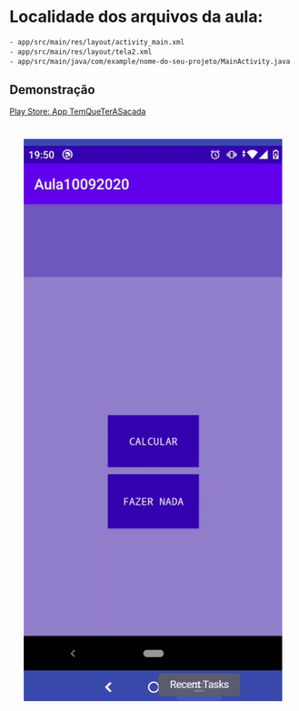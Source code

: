 # Localidade dos arquivos da aula:


```bash
- app/src/main/res/layout/activity_main.xml
- app/src/main/res/layout/tela2.xml
- app/src/main/java/com/example/nome-do-seu-projeto/MainActivity.java
```

## Demonstração

[Play Store: App TemQueTerASacada](https://www.google.com)

<h1 align="center">
    <img alt="React GitHub Repo List" src="./exercicio10092020.gif" />
</h1>

